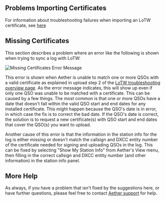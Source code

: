 ## Problems Importing Certificates

For information about troubleshooting failures when importing an LoTW certificate, see [here](installcertificate.md#troubleshooting)

## Missing Certificates

This section describes a problem where an error like the following is shown when trying to sync a log with LoTW:

![Missing Certificates Error Message](/images/MissingValidLoTWCertificates.png)

This error is shown when Aether is unable to match one or more QSOs with a valid certificate as explained in upload step 2 of the [LoTW troubleshooting overview page](lotwtroubleshootingoverview). As the error message indicates, this will show up even if only one QSO was unable to be matched with a certificate. This can be caused by a few things. The most common is that one or more QSOs have a date that doesn't fall within the valid QSO start and end dates for any installed certificate. This might happen because the QSO's date is in error, in which case the fix is to correct the bad date. If the QSO's date is correct, the solution is to request a new certificate(s) with QSO start and end dates that cover the QSO(s) you want to upload.

Another cause of this error is that the information in the station info for the log is either missing or doesn't match the callsign and DXCC entity number of the certificate needed for signing and uploading QSOs in the log. This can be fixed by selecting "Show My Station Info" from Aether's View menu, then filling in the correct callsign and DXCC entity number (and other information) in the station info panel.

## More Help

As always, if you have a problem that isn't fixed by the suggestions here, or have further questions, please feel free to contact [Aether support](https://www.aetherlog.com/contact.html) for help.

